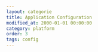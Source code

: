```yaml
---
layout: categorie
title: Application Configuration
modified_at: 2000-01-01 00:00:00
category: platform
order: 3
tags: config
---
```

